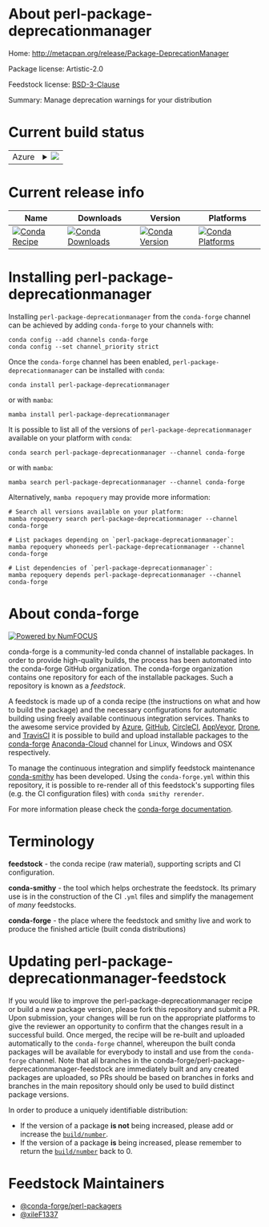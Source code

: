 About perl-package-deprecationmanager
=====================================

Home: http://metacpan.org/release/Package-DeprecationManager

Package license: Artistic-2.0

Feedstock license: [BSD-3-Clause](https://github.com/conda-forge/perl-package-deprecationmanager-feedstock/blob/main/LICENSE.txt)

Summary: Manage deprecation warnings for your distribution

Current build status
====================


<table>
    
  <tr>
    <td>Azure</td>
    <td>
      <details>
        <summary>
          <a href="https://dev.azure.com/conda-forge/feedstock-builds/_build/latest?definitionId=18258&branchName=main">
            <img src="https://dev.azure.com/conda-forge/feedstock-builds/_apis/build/status/perl-package-deprecationmanager-feedstock?branchName=main">
          </a>
        </summary>
        <table>
          <thead><tr><th>Variant</th><th>Status</th></tr></thead>
          <tbody><tr>
              <td>linux_64</td>
              <td>
                <a href="https://dev.azure.com/conda-forge/feedstock-builds/_build/latest?definitionId=18258&branchName=main">
                  <img src="https://dev.azure.com/conda-forge/feedstock-builds/_apis/build/status/perl-package-deprecationmanager-feedstock?branchName=main&jobName=linux&configuration=linux%20linux_64_" alt="variant">
                </a>
              </td>
            </tr><tr>
              <td>osx_64</td>
              <td>
                <a href="https://dev.azure.com/conda-forge/feedstock-builds/_build/latest?definitionId=18258&branchName=main">
                  <img src="https://dev.azure.com/conda-forge/feedstock-builds/_apis/build/status/perl-package-deprecationmanager-feedstock?branchName=main&jobName=osx&configuration=osx%20osx_64_" alt="variant">
                </a>
              </td>
            </tr>
          </tbody>
        </table>
      </details>
    </td>
  </tr>
</table>

Current release info
====================

| Name | Downloads | Version | Platforms |
| --- | --- | --- | --- |
| [![Conda Recipe](https://img.shields.io/badge/recipe-perl--package--deprecationmanager-green.svg)](https://anaconda.org/conda-forge/perl-package-deprecationmanager) | [![Conda Downloads](https://img.shields.io/conda/dn/conda-forge/perl-package-deprecationmanager.svg)](https://anaconda.org/conda-forge/perl-package-deprecationmanager) | [![Conda Version](https://img.shields.io/conda/vn/conda-forge/perl-package-deprecationmanager.svg)](https://anaconda.org/conda-forge/perl-package-deprecationmanager) | [![Conda Platforms](https://img.shields.io/conda/pn/conda-forge/perl-package-deprecationmanager.svg)](https://anaconda.org/conda-forge/perl-package-deprecationmanager) |

Installing perl-package-deprecationmanager
==========================================

Installing `perl-package-deprecationmanager` from the `conda-forge` channel can be achieved by adding `conda-forge` to your channels with:

```
conda config --add channels conda-forge
conda config --set channel_priority strict
```

Once the `conda-forge` channel has been enabled, `perl-package-deprecationmanager` can be installed with `conda`:

```
conda install perl-package-deprecationmanager
```

or with `mamba`:

```
mamba install perl-package-deprecationmanager
```

It is possible to list all of the versions of `perl-package-deprecationmanager` available on your platform with `conda`:

```
conda search perl-package-deprecationmanager --channel conda-forge
```

or with `mamba`:

```
mamba search perl-package-deprecationmanager --channel conda-forge
```

Alternatively, `mamba repoquery` may provide more information:

```
# Search all versions available on your platform:
mamba repoquery search perl-package-deprecationmanager --channel conda-forge

# List packages depending on `perl-package-deprecationmanager`:
mamba repoquery whoneeds perl-package-deprecationmanager --channel conda-forge

# List dependencies of `perl-package-deprecationmanager`:
mamba repoquery depends perl-package-deprecationmanager --channel conda-forge
```


About conda-forge
=================

[![Powered by
NumFOCUS](https://img.shields.io/badge/powered%20by-NumFOCUS-orange.svg?style=flat&colorA=E1523D&colorB=007D8A)](https://numfocus.org)

conda-forge is a community-led conda channel of installable packages.
In order to provide high-quality builds, the process has been automated into the
conda-forge GitHub organization. The conda-forge organization contains one repository
for each of the installable packages. Such a repository is known as a *feedstock*.

A feedstock is made up of a conda recipe (the instructions on what and how to build
the package) and the necessary configurations for automatic building using freely
available continuous integration services. Thanks to the awesome service provided by
[Azure](https://azure.microsoft.com/en-us/services/devops/), [GitHub](https://github.com/),
[CircleCI](https://circleci.com/), [AppVeyor](https://www.appveyor.com/),
[Drone](https://cloud.drone.io/welcome), and [TravisCI](https://travis-ci.com/)
it is possible to build and upload installable packages to the
[conda-forge](https://anaconda.org/conda-forge) [Anaconda-Cloud](https://anaconda.org/)
channel for Linux, Windows and OSX respectively.

To manage the continuous integration and simplify feedstock maintenance
[conda-smithy](https://github.com/conda-forge/conda-smithy) has been developed.
Using the ``conda-forge.yml`` within this repository, it is possible to re-render all of
this feedstock's supporting files (e.g. the CI configuration files) with ``conda smithy rerender``.

For more information please check the [conda-forge documentation](https://conda-forge.org/docs/).

Terminology
===========

**feedstock** - the conda recipe (raw material), supporting scripts and CI configuration.

**conda-smithy** - the tool which helps orchestrate the feedstock.
                   Its primary use is in the construction of the CI ``.yml`` files
                   and simplify the management of *many* feedstocks.

**conda-forge** - the place where the feedstock and smithy live and work to
                  produce the finished article (built conda distributions)


Updating perl-package-deprecationmanager-feedstock
==================================================

If you would like to improve the perl-package-deprecationmanager recipe or build a new
package version, please fork this repository and submit a PR. Upon submission,
your changes will be run on the appropriate platforms to give the reviewer an
opportunity to confirm that the changes result in a successful build. Once
merged, the recipe will be re-built and uploaded automatically to the
`conda-forge` channel, whereupon the built conda packages will be available for
everybody to install and use from the `conda-forge` channel.
Note that all branches in the conda-forge/perl-package-deprecationmanager-feedstock are
immediately built and any created packages are uploaded, so PRs should be based
on branches in forks and branches in the main repository should only be used to
build distinct package versions.

In order to produce a uniquely identifiable distribution:
 * If the version of a package **is not** being increased, please add or increase
   the [``build/number``](https://docs.conda.io/projects/conda-build/en/latest/resources/define-metadata.html#build-number-and-string).
 * If the version of a package **is** being increased, please remember to return
   the [``build/number``](https://docs.conda.io/projects/conda-build/en/latest/resources/define-metadata.html#build-number-and-string)
   back to 0.

Feedstock Maintainers
=====================

* [@conda-forge/perl-packagers](https://github.com/conda-forge/perl-packagers/)
* [@xileF1337](https://github.com/xileF1337/)

